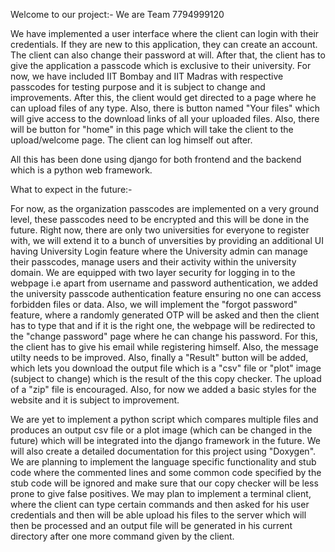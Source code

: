 Welcome to our project:- We are Team 7794999120

We have implemented a user interface where the client can login with their credentials. If they are new to this application, they can create an account. The client can also change their password at will. After that, the client has to give the application a passcode which is exclusive to their university. For now, we have included IIT Bombay and IIT Madras with respective passcodes for testing purpose and it is subject to change and improvements. After this, the client would get directed to a page where he can upload files of any type. Also, there is button named "Your files" which will give access to the download links of all your uploaded files. Also, there will be button for "home" in this page which will take the client to the upload/welcome page. The client can log himself out after. 

All this has been done using django for both frontend and the backend which is a python web framework.

What to expect in the future:-

For now, as the organization passcodes are implemented on a very ground level, these passcodes need to be encrypted and this will be done in the future. Right now, there are only two universities for everyone to register with, we will extend it to a bunch of unversities by providing an additional UI having University Login feature where the University admin can manage their passcodes, manage users and their activity within the university domain. We are equipped with two layer security for logging in to the webpage i.e apart from username and password authentication, we added the university passcode authentication feature ensuring no one can access forbidden files or data. Also, we will implement the "forgot password" feature, where a randomly generated OTP will be asked and then the client has to type that and if it is the right one, the webpage will be redirected to the "change password" page where he can change his password. For this, the client has to give his email while registering himself. Also, the message utilty needs to be improved. Also, finally a "Result" button will be added, which lets you download the output file which is a "csv" file or "plot" image (subject to change) which is the result of the this copy checker. The upload of a "zip" file is encouraged. Also, for now we added a basic styles for the website and it is subject to improvement.

We are yet to implement a python script which compares multiple files and produces an output csv file or a plot image (which can be changed in the future) which will be integrated into the django framework in the future. We will also create a detailed documentation for this project using "Doxygen". We are planning to implement the language specific functionality and stub code where the commented lines and some common code specified by the stub code will be ignored and make sure that our copy checker will be less prone to give false positives. We may plan to implement a terminal client, where the client can type certain commands and then asked for his user credentials and then will be able upload his files to the server which will then be processed and an output file will be generated in his current directory after one more command given by the client.


